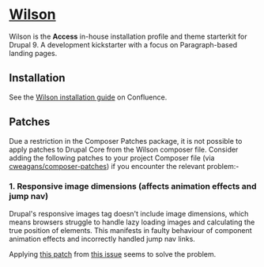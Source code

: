 # [Wilson](https://accessdigital.atlassian.net/wiki/spaces/AD/pages/2165506589/Wilson+Documentation)

Wilson is the **Access** in-house installation profile and theme starterkit for Drupal 9. A development kickstarter with a focus on Paragraph-based landing pages.

## Installation

See the [Wilson installation guide](https://accessdigital.atlassian.net/wiki/spaces/AD/pages/2220916744/Installation+steps) on Confluence.

## Patches

Due a restriction in the Composer Patches package, it is not possible to apply patches to Drupal Core from the Wilson composer file. Consider adding the following patches to your project Composer file (via [cweagans/composer-patches](https://github.com/cweagans/composer-patches)) if you encounter the relevant problem:-

### 1. Responsive image dimensions (affects animation effects and jump nav)

Drupal's responsive images tag doesn't include image dimensions, which means browsers struggle to handle lazy loading images and calculating the true position of elements. This manifests in faulty behaviour of component animation effects and incorrectly handled jump nav links.

Applying [this patch](https://www.drupal.org/files/issues/2022-10-10/3192234-241-9.5.x_1.patch) from [this issue](https://www.drupal.org/project/drupal/issues/3192234#comment-14726096) seems to solve the problem.
